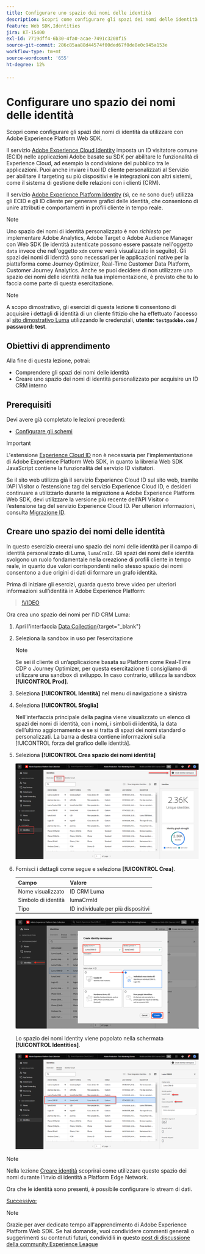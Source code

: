 ```yaml
---
title: Configurare uno spazio dei nomi delle identità
description: Scopri come configurare gli spazi dei nomi delle identità da utilizzare con Adobe Experience Platform Web SDK. Questa lezione fa parte del tutorial Implementare Adobe Experience Cloud con Web SDK.
feature: Web SDK,Identities
jira: KT-15400
exl-id: 7719dff4-6b30-4fa0-acae-7491c3208f15
source-git-commit: 286c85aa88d44574f00ded67f0de8e0c945a153e
workflow-type: tm+mt
source-wordcount: '655'
ht-degree: 12%

---
```


# Configurare uno spazio dei nomi delle identità

Scopri come configurare gli spazi dei nomi di identità da utilizzare con Adobe Experience Platform Web SDK.

Il servizio [Adobe Experience Cloud Identity](https://experienceleague.adobe.com/en/docs/id-service/using/home) imposta un ID visitatore comune (ECID) nelle applicazioni Adobe basate su SDK per abilitare le funzionalità di Experience Cloud, ad esempio la condivisione del pubblico tra le applicazioni. Puoi anche inviare i tuoi ID cliente personalizzati al Servizio per abilitare il targeting su più dispositivi e le integrazioni con altri sistemi, come il sistema di gestione delle relazioni con i clienti (CRM).

Il servizio [Adobe Experience Platform Identity](https://experienceleague.adobe.com/en/docs/experience-platform/identity/home) (sì, ce ne sono due!) utilizza gli ECID e gli ID cliente per generare grafici delle identità, che consentono di unire attributi e comportamenti in profili cliente in tempo reale.

>[!NOTE]
>
>Uno spazio dei nomi di identità personalizzato è _non richiesto_ per implementare Adobe Analytics, Adobe Target o Adobe Audience Manager con Web SDK (le identità autenticate possono essere passate nell&#39;oggetto `data` invece che nell&#39;oggetto `xdm` come verrà visualizzato in seguito). Gli spazi dei nomi di identità sono necessari per le applicazioni native per la piattaforma come Journey Optimizer, Real-Time Customer Data Platform, Customer Journey Analytics. Anche se puoi decidere di non utilizzare uno spazio dei nomi delle identità nella tua implementazione, è previsto che tu lo faccia come parte di questa esercitazione.

>[!NOTE]
>
> A scopo dimostrativo, gli esercizi di questa lezione ti consentono di acquisire i dettagli di identità di un cliente fittizio che ha effettuato l&#39;accesso al [sito dimostrativo Luma](https://luma.enablementadobe.com/content/luma/us/en.html) utilizzando le credenziali, **utente: `test@adobe.com` / password: test**.

## Obiettivi di apprendimento

Alla fine di questa lezione, potrai:

* Comprendere gli spazi dei nomi delle identità
* Creare uno spazio dei nomi di identità personalizzato per acquisire un ID CRM interno


## Prerequisiti

Devi avere già completato le lezioni precedenti:

* [Configurare gli schemi](configure-schemas.md)

>[!IMPORTANT]
>
>L&#39;estensione [Experience Cloud ID](https://exchange.adobe.com/apps/ec/100160/adobe-experience-cloud-id-launch-extension) non è necessaria per l&#39;implementazione di Adobe Experience Platform Web SDK, in quanto la libreria Web SDK JavaScript contiene la funzionalità del servizio ID visitatori.
>
> Se il sito web utilizza già il servizio Experience Cloud ID sul sito web, tramite l’API Visitor o l’estensione tag del servizio Experience Cloud ID, e desideri continuare a utilizzarlo durante la migrazione a Adobe Experience Platform Web SDK, devi utilizzare la versione più recente dell’API Visitor o l’estensione tag del servizio Experience Cloud ID. Per ulteriori informazioni, consulta [Migrazione ID](https://experienceleague.adobe.com/en/docs/experience-platform/edge/identity/overview).

## Creare uno spazio dei nomi delle identità

In questo esercizio creerai uno spazio dei nomi delle identità per il campo di identità personalizzato di Luma, `lumaCrmId`. Gli spazi dei nomi delle identità svolgono un ruolo fondamentale nella creazione di profili cliente in tempo reale, in quanto due valori corrispondenti nello stesso spazio dei nomi consentono a due origini di dati di formare un grafo identità.

Prima di iniziare gli esercizi, guarda questo breve video per ulteriori informazioni sull’identità in Adobe Experience Platform:

>[!VIDEO](https://video.tv.adobe.com/v/27841?learn=on&enablevpops)

Ora crea uno spazio dei nomi per l’ID CRM Luma:

1. Apri l&#39;interfaccia [Data Collection](https://launch.adobe.com/){target="_blank"}
1. Seleziona la sandbox in uso per l’esercitazione

   >[!NOTE]
   >
   >Se sei il cliente di un’applicazione basata su Platform come Real-Time CDP o Journey Optimizer, per questa esercitazione ti consigliamo di utilizzare una sandbox di sviluppo. In caso contrario, utilizza la sandbox **[!UICONTROL Prod]**.

1. Seleziona **[!UICONTROL Identità]** nel menu di navigazione a sinistra
1. Seleziona **[!UICONTROL Sfoglia]**

   Nell’interfaccia principale della pagina viene visualizzato un elenco di spazi dei nomi di identità, con i nomi, i simboli di identità, la data dell’ultimo aggiornamento e se si tratta di spazi dei nomi standard o personalizzati. La barra a destra contiene informazioni sulla [!UICONTROL forza del grafico delle identità].

1. Seleziona **[!UICONTROL Crea spazio dei nomi identità]**

   ![Visualizza identità](assets/configure-identities-screen.png)

1. Fornisci i dettagli come segue e seleziona **[!UICONTROL Crea]**.

   | Campo | Valore |
   |---------------|-----------|
   | Nome visualizzato | ID CRM Luma |
   | Simbolo di identità | lumaCrmId |
   | Tipo | ID individuale per più dispositivi |


   ![Creare spazi dei nomi](assets/identities-create-namespace.png)


   Lo spazio dei nomi Identity viene popolato nella schermata **[!UICONTROL Identities]**.

   ![Creare spazi dei nomi](assets/configure-identities-namespace-lumaCrmId.png)


>[!NOTE]
>
> Nella lezione [Creare identità](create-identities.md) scoprirai come utilizzare questo spazio dei nomi durante l&#39;invio di identità a Platform Edge Network.

Ora che le identità sono presenti, è possibile configurare lo stream di dati.

[Successivo: ](configure-datastream.md)

>[!NOTE]
>
>Grazie per aver dedicato tempo all&#39;apprendimento di Adobe Experience Platform Web SDK. Se hai domande, vuoi condividere commenti generali o suggerimenti su contenuti futuri, condividili in questo [post di discussione della community Experience League](https://experienceleaguecommunities.adobe.com/t5/adobe-experience-platform-data/tutorial-discussion-implement-adobe-experience-cloud-with-web/td-p/444996)
